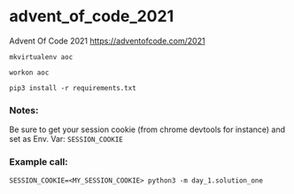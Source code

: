 # advent_of_code_2021
Advent Of Code 2021
https://adventofcode.com/2021


`mkvirtualenv aoc`

`workon aoc`

`pip3 install -r requirements.txt`


### Notes:

Be sure to get your session cookie (from chrome devtools for instance) and set as Env. Var: `SESSION_COOKIE`


### Example call:

`SESSION_COOKIE=<MY_SESSION_COOKIE> python3 -m day_1.solution_one`
